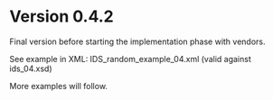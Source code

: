 
# Version 0.4.2

Final version before starting the implementation phase with vendors.

See example in XML: IDS_random_example_04.xml (valid against ids_04.xsd)

More examples will follow.

